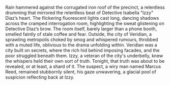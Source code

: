 Rain hammered against the corrugated iron roof of the precinct, a relentless drumming that mirrored the relentless beat of Detective Isabella "Izzy" Diaz’s heart.  The flickering fluorescent lights cast long, dancing shadows across the cramped interrogation room, highlighting the sweat glistening on Detective Diaz’s brow.  The room itself, barely larger than a phone booth, smelled faintly of stale coffee and fear.  Outside, the city of Veridian, a sprawling metropolis choked by smog and whispered rumours, throbbed with a muted life, oblivious to the drama unfolding within.  Veridian was a city built on secrets, where the rich hid behind imposing facades, and the poor struggled beneath them. Izzy, a veteran of the city's underbelly, knew the whispers held their own sort of truth. Tonight, that truth was about to be revealed, or at least, a shard of it.  The suspect, a wiry man named Marcus Reed, remained stubbornly silent, his gaze unwavering, a glacial pool of suspicion reflecting back at Izzy.
